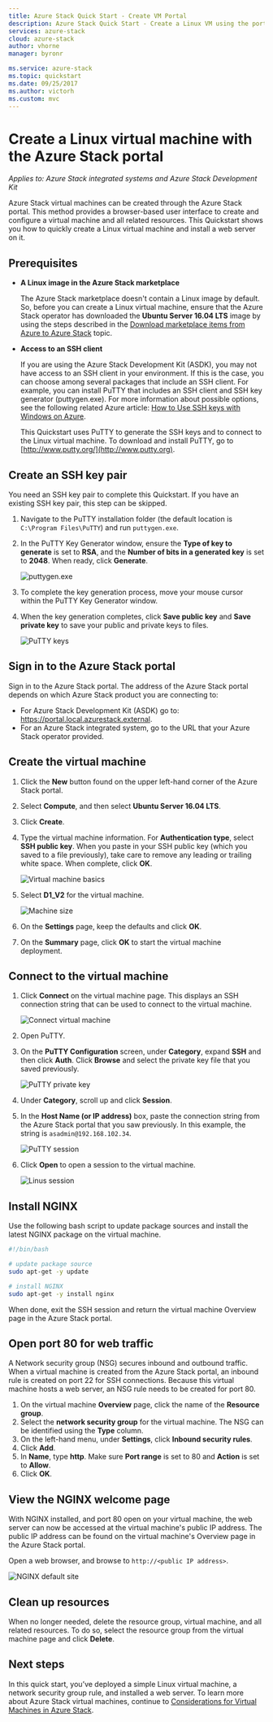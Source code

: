 ```yaml
---
title: Azure Stack Quick Start - Create VM Portal
description: Azure Stack Quick Start - Create a Linux VM using the portal
services: azure-stack
cloud: azure-stack
author: vhorne
manager: byronr

ms.service: azure-stack
ms.topic: quickstart
ms.date: 09/25/2017
ms.author: victorh
ms.custom: mvc
---
```


# Create a Linux virtual machine with the Azure Stack portal

*Applies to: Azure Stack integrated systems and Azure Stack Development Kit*

Azure Stack virtual machines can be created through the Azure Stack portal. This method provides a browser-based user interface to create and configure a virtual machine and all related resources. This Quickstart shows you how to quickly create a Linux virtual machine and install a web server on it.

## Prerequisites

* **A Linux image in the Azure Stack marketplace**

   The Azure Stack marketplace doesn't contain a Linux image by default. So, before you can create a Linux virtual machine, ensure that the Azure Stack operator has downloaded the **Ubuntu Server 16.04 LTS** image by using the steps described in the [Download marketplace items from Azure to Azure Stack](../azure-stack-download-azure-marketplace-item.md) topic.

* **Access to an SSH client**

   If you are using the Azure Stack Development Kit (ASDK), you may not have access to an SSH client in your environment. If this is the case, you can choose among several packages that include an SSH client. For example, you can install PuTTY that includes an SSH client and SSH key generator (puttygen.exe). For more information about possible options, see the following related Azure article: [How to Use SSH keys with Windows on Azure](https://docs.microsoft.com/en-us/azure/virtual-machines/linux/ssh-from-windows#windows-packages-and-ssh-clients).

   This Quickstart uses PuTTY to generate the SSH keys and to connect to the Linux virtual machine. To download and install PuTTY, go to [http://www.putty.org/](http://www.putty.org).

## Create an SSH key pair

You need an SSH key pair to complete this Quickstart. If you have an existing SSH key pair, this step can be skipped.

1. Navigate to the PuTTY installation folder (the default location is ```C:\Program Files\PuTTY```) and run ```puttygen.exe```.
2. In the PuTTY Key Generator window, ensure the **Type of key to generate** is set to **RSA**, and the **Number of bits in a generated key** is set to **2048**. When ready, click **Generate**.

   ![puttygen.exe](media/azure-stack-quick-linux-portal/Putty01.PNG)

3. To complete the key generation process, move your mouse cursor within the PuTTY Key Generator window.
4. When the key generation completes, click **Save public key** and **Save private key** to save your public and private keys to files.

   ![PuTTY keys](media/azure-stack-quick-linux-portal/Putty02.PNG)



## Sign in to the Azure Stack portal

Sign in to the Azure Stack portal. The address of the Azure Stack portal depends on which Azure Stack product you are connecting to:

* For Azure Stack Development Kit (ASDK) go to: https://portal.local.azurestack.external.
* For an Azure Stack integrated system, go to the URL that your Azure Stack operator provided.

## Create the virtual machine

1. Click the **New** button found on the upper left-hand corner of the Azure Stack portal.

2. Select **Compute**, and then select **Ubuntu Server 16.04 LTS**.
3. Click **Create**.

4. Type the virtual machine information. For **Authentication type**, select **SSH public key**. When you paste in your SSH public key (which you saved to a file previously), take care to remove any leading or trailing white space. When complete, click **OK**.

   ![Virtual machine basics](media/azure-stack-quick-linux-portal/linux-01.PNG)

5. Select **D1_V2** for the virtual machine.

   ![Machine size](media/azure-stack-quick-linux-portal/linux-02.PNG)

6. On the **Settings** page, keep the defaults and click **OK**.

7. On the **Summary** page, click **OK** to start the virtual machine deployment.


## Connect to the virtual machine

1. Click **Connect** on the virtual machine page. This displays an SSH connection string that can be used to connect to the virtual machine.

   ![Connect virtual machine](media/azure-stack-quick-linux-portal/linux-03.PNG)

2. Open PuTTY.
3. On the **PuTTY Configuration** screen, under **Category**, expand **SSH** and then click **Auth**. Click **Browse** and select the private key file that you saved previously.

   ![PuTTY private key](media/azure-stack-quick-linux-portal/Putty03.PNG)
4. Under **Category**, scroll up and click **Session**.
5. In the **Host Name (or IP address)** box, paste the connection string from the Azure Stack portal that you saw previously. In this example, the string is ```asadmin@192.168.102.34```.
 
   ![PuTTY session](media/azure-stack-quick-linux-portal/Putty04.PNG)
6. Click **Open** to open a session to the virtual machine.

   ![Linus session](media/azure-stack-quick-linux-portal/Putty05.PNG)

## Install NGINX

Use the following bash script to update package sources and install the latest NGINX package on the virtual machine. 

```bash 
#!/bin/bash

# update package source
sudo apt-get -y update

# install NGINX
sudo apt-get -y install nginx
```

When done, exit the SSH session and return the virtual machine Overview page in the Azure Stack portal.


## Open port 80 for web traffic 

A Network security group (NSG) secures inbound and outbound traffic. When a virtual machine is created from the Azure Stack portal, an inbound rule is created on port 22 for SSH connections. Because this virtual machine hosts a web server, an NSG rule needs to be created for port 80.

1. On the virtual machine **Overview** page, click the name of the **Resource group**.
2. Select the **network security group** for the virtual machine. The NSG can be identified using the **Type** column. 
3. On the left-hand menu, under **Settings**, click **Inbound security rules**.
4. Click **Add**.
5. In **Name**, type **http**. Make sure **Port range** is set to 80 and **Action** is set to **Allow**. 
6. Click **OK**.


## View the NGINX welcome page

With NGINX installed, and port 80 open on your virtual machine, the web server can now be accessed at the virtual machine's public IP address. The public IP address can be found on the virtual machine's Overview page in the Azure Stack portal.

Open a web browser, and browse to ```http://<public IP address>```.

![NGINX default site](media/azure-stack-quick-linux-portal/linux-04.PNG)


## Clean up resources

When no longer needed, delete the resource group, virtual machine, and all related resources. To do so, select the resource group from the virtual machine page and click **Delete**.

## Next steps

In this quick start, you’ve deployed a simple Linux virtual machine, a network security group rule, and installed a web server. To learn more about Azure Stack virtual machines, continue to [Considerations for Virtual Machines in Azure Stack](azure-stack-vm-considerations.md).

